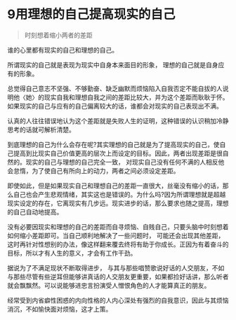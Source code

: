 # 9用理想的自己提高现实的自己
>时刻想着缩小两者的差距

谁的心里都有现实的自己和理想的自己。

所谓现实的自己就是表现为现实中自身本来面目的形象， 理想的自己就是自身应有的形象。

总觉得自己意志不坚强、不够勤奋、缺乏幽默而烦恼陷入自我否定不能自拔的人说明他〈她〉的现实自我和理想自我之间的差距比较大，并为这个差距而耿耿于怀。如果现实的自己与应有的自己偏离较大的话，谁都会对现实的自己表现出不满。

认真的人往往错误地认为这个差距就是失败人生的证明，这种错误的认识稍加冷静思考的话就可解析清楚。

到底理想的自己为什么会存在呢?其实理想的自己就是为了提高现实的自己，使自己提高到比现实自己价值更高的层次上而设定的目标。因此，两者出现差距是很自然的。现实的自己与理想的自己完全一致， 对现实自己没有任何不满的人相反他会怠惰，为了使自己有所向上的动力，两者之间必须设定差距。

即使如此，但是如果现实自己和理想自己的差距一直很大，丝毫没有缩小的话，那么自己也会产生悲观情绪，其实这也是错误的。为什么吗?因为所谓理想就是超越现实设定的存在，它离现实有几步远。现实进步的话，那么要求也随之提高，理想的自己自动地提高。

没有必要因现实和理想的自己的差距而自寻烦恼、自贱自己，只要头脑中时刻想着如何缩小差距即可。当自己顺利地解决了一些问题时， 可能还会出现其他差距，这时再针对性想别的办法，像这样翻来覆去终将有助于你成长。正因为有着奋斗的目标，所以才有人生的意义，才会有工作干劲。

据说为了不满足现状不断取得进步， 与其与那些唱赞歌说好话的人交朋友，不如与那些尽管有些逆耳但能够讲真话的人交朋友更重要，如果都捡好话讲，那么听者就会飘飘然。可以说能够进忠言扮演受人憎恨角色的人才能算真正的朋友。

经常受到内省癖性困惑的内向性格的人内心深处有强烈的自我意识，因此与其烦恼消沉，不如愉快面对烦恼，这才上策。
